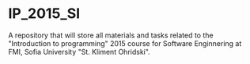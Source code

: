 # IP_2015_SI
A repository that will store all materials and tasks related to the "Introduction to programming" 2015 course for Software Enginnering at FMI, Sofia University "St. Kliment Ohridski". 
